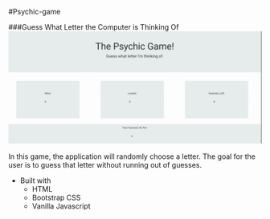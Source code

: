 #Psychic-game

###Guess What Letter the Computer is Thinking Of
![Psych Gif](./assets/images/psychGame2.gif)

In this game, the application will randomly choose a letter. The goal for the user is to guess that letter without running out of guesses.

* Built with
    * HTML
    * Bootstrap CSS
    * Vanilla Javascript


